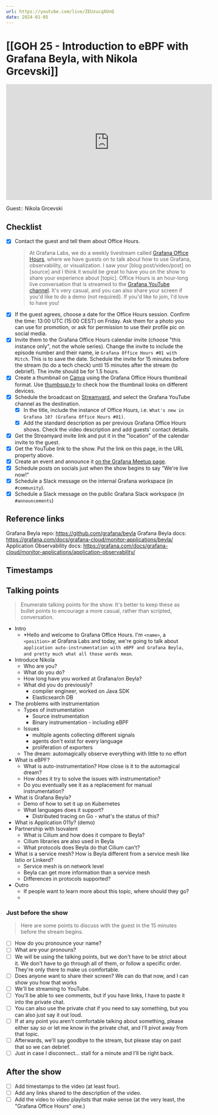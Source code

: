 ```yaml
---
url: https://youtube.com/live/ZEUzucqXUnQ
date: 2024-01-05
---
```

# [[GOH 25 - Introduction to eBPF with Grafana Beyla, with Nikola Grcevski]]

<iframe width="560" height="315" src="https://www.youtube.com/embed/" title="YouTube video player" frameborder="0" allow="accelerometer; autoplay; clipboard-write; encrypted-media; gyroscope; picture-in-picture" allowfullscreen></iframe>

Guest:: Nikola Grcevski

## Checklist

- [x] Contact the guest and tell them about Office Hours.
	> At Grafana Labs, we do a weekly livestream called [Grafana Office Hours](https://www.youtube.com/watch?v=uk7NoagbJ28&list=PLDGkOdUX1Ujrrse-cdj20RRah9hyHdxBu), where we have guests on to talk about how to use Grafana, observability, or visualization. I saw your [blog post/video/post] on [source] and I think it would be great to have you on the show to share your experience about [topic].
	Office Hours is an hour-long live conversation that is streamed to the [Grafana YouTube channel](https://youtube.com/@grafana). It's very casual, and you can also share your screen if you'd like to do a demo (not required). If you'd like to join, I'd love to have you! 
- [x] If the guest agrees, choose a date for the Office Hours session. Confirm the time: 13:00 UTC (15:00 CEST) on Friday. Ask them for a photo you can use for promotion, or ask for permission to use their profile pic on social media.
- [x] Invite them to the Grafana Office Hours calendar invite (choose "this instance only", not the whole series). Change the invite to include the episode number and their name, ie `Grafana Office Hours #01 with Mitch`. This is to save the date. Schedule the invite for 15 minutes before the stream (to do a tech check) until 15 minutes after the stream (to debrief). The invite should be for 1.5 hours.
- [x] Create a thumbnail on [Canva](https://canva.com) using the Grafana Office Hours thumbnail format. Use [thumbsup.tv](https://thumbsup.tv) to check how the thumbnail looks on different devices.
- [x] Schedule the broadcast on [Streamyard](https://streamyard.com), and select the Grafana YouTube channel as the destination.
	- [x] In the title, include the instance of Office Hours, i.e. `What's new in Grafana 10? (Grafana Office Hours #01)`.
	- [x] Add the standard description as per previous Grafana Office Hours shows. Check the video description and add guests' contact details.
- [x] Get the Streamyard invite link and put it in the "location" of the calendar invite to the guest.
- [x] Get the YouTube link to the show. Put the link on this page, in the URL property above.
- [x] Create an event and announce it [on the Grafana Meetup page](https://www.meetup.com/grafana-friends-virtual-meetup-group/).
- [x] Schedule posts on socials just when the show begins to say "We're live now!"
- [x] Schedule a Slack message on the internal Grafana workspace (in `#community`).
- [x] Schedule a Slack message on the public Grafana Slack workspace (in `#announcements`)

## Reference links

Grafana Beyla repo: https://github.com/grafana/beyla
Grafana Beyla docs: https://grafana.com/docs/grafana-cloud/monitor-applications/beyla/
Application Observability docs: https://grafana.com/docs/grafana-cloud/monitor-applications/application-observability/

## Timestamps



## Talking points

> Enumerate talking points for the show. It's better to keep these as bullet points to encourage a more casual, rather than scripted, conversation.

- Intro
	- *Hello and welcome to Grafana Office Hours. I'm `<name>`, a `<position>` at Grafana Labs and today, we're going to talk about `application auto-instrumentation with eBPF and Grafana Beyla, and pretty much what all those words mean`.
- Introduce Nikola
	- Who are you?
	- What do you do?
	- How long have you worked at Grafana/on Beyla?
	- What did you do previously?
		- compiler engineer, worked on Java SDK
		- Elasticsearch DB
- The problems with instrumentation
	- Types of instrumentation
		- Source instrumentation
		- Binary instrumentation - including eBPF
	- Issues
		- multiple agents collecting different signals
		- agents don't exist for every language
		- proliferation of exporters
	- The dream: automagically observe everything with little to no effort
- What is eBPF?
	- What is auto-instrumentation? How close is it to the automagical dream?
	- How does it try to solve the issues with instrumentation?
	- Do you eventually see it as a replacement for manual instrumentation?
- What is Grafana Beyla?
	- Demo of how to set it up on Kubernetes
	- What languages does it support?
		- Distributed tracing on Go - what's the status of this?
- What is Application 011y? (demo)
- Partnership with Isovalent
	- What is Cilium and how does it compare to Beyla?
	- Cilium libraries are also used in Beyla
	- What protocols does Beyla do that Cilium can't?
- What is a service mesh? How is Beyla different from a service mesh like Istio or Linkerd?
	- Service mesh is on network level
	- Beyla can get more information than a service mesh
	- Differences in protocols supported?
- Outro
	- If people want to learn more about this topic, where should they go?
	- 

### Just before the show

> Here are some points to discuss with the guest in the 15 minutes before the stream begins.

- [ ] How do you pronounce your name?
- [ ] What are your pronouns?
- [ ] We will be using the talking points, but we don't have to be strict about it. We don't have to go through all of them, or follow a specific order. They're only there to make us comfortable.
- [ ] Does anyone want to share their screen? We can do that now, and I can show you how that works
- [ ] We'll be streaming to YouTube.
- [ ] You'll be able to see comments, but if you have links, I have to paste it into the private chat.
- [ ] You can also use the private chat if you need to say something, but you can also just say it out loud.
- [ ] If at any point you aren't comfortable talking about something, please either say so or let me know in the private chat, and I'll pivot away from that topic.
- [ ] Afterwards, we'll say goodbye to the stream, but please stay on past that so we can debrief.
- [ ] Just in case I disconnect... stall for a minute and I'll be right back.

## After the show

- [ ] Add timestamps to the video (at least four).
- [ ] Add any links shared to the description of the video.
- [ ] Add the video to video playlists that make sense (at the very least, the "Grafana Office Hours" one.)